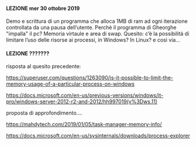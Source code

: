 #### LEZIONE  mer 30 ottobre 2019

Demo e scrittura di un programma che alloca 1MB di ram ad ogni iterazione controllata da una pausa dell’utente.
Perchè il programma di Gheorghe "impalla" il pc? Memoria virtaule e area di swap.
Quesito: c’è la possibilità di limitare l’uso delle risorse ai processi, in Windows? In Linux? e così via...

#### LEZIONE ???????

risposta al quesito precedente:

https://superuser.com/questions/1263090/is-it-possible-to-limit-the-memory-usage-of-a-particular-process-on-windows

https://docs.microsoft.com/en-us/previous-versions/windows/it-pro/windows-server-2012-r2-and-2012/hh997019(v%3Dws.11)


proposta di approfondimento....

https://mahdytech.com/2019/01/05/task-manager-memory-info/

https://docs.microsoft.com/en-us/sysinternals/downloads/process-explorer


